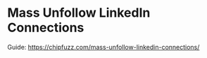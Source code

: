 # Mass Unfollow LinkedIn Connections

Guide: https://chipfuzz.com/mass-unfollow-linkedin-connections/
